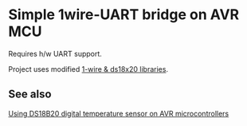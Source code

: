 Simple 1wire-UART bridge on AVR MCU
===================================

Requires h/w UART support.
                          
Project uses modified [1-wire & ds18x20 libraries](http://kibermaster.net/rabota-s-shinoy-1-wire-podklyuchenie-termodatchika-ds18b20-k-avr/).

See also
--------
[Using DS18B20 digital temperature sensor on AVR microcontrollers](http://www.teslabs.com/openplayer/docs/docs/other/ds18b20_pre1.pdf)
